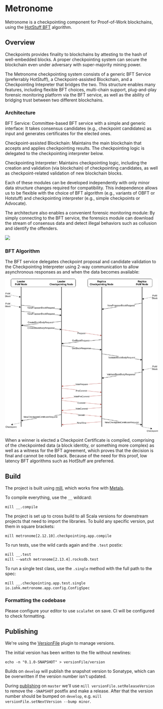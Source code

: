 # Metronome

Metronome is a checkpointing component for Proof-of-Work blockchains, using the [HotStuff BFT](https://arxiv.org/pdf/1803.05069.pdf) algorithm.

## Overview
Checkpoints provides finality to blockchains by attesting to the hash of well-embedded blocks. A proper checkpointing system can secure the blockchain even under adversary with super-majority mining power.

The Metronome checkpointing system consists of a generic BFT Service (preferrably HotStuff), a Checkpoint-assisted Blockchain, and a Checkpointing Intepreter that bridges the two. This structure enables many features, including flexible BFT choices, multi-chain support, plug-and-play forensic monitoring platform via the BFT service, as well as the ability of bridging trust between two different blockchains.

### Architecture

BFT Service: Committee-based BFT service with a simple and generic interface: It takes consensus candidates (e.g., checkpoint candidates) as input and generates certificates for the elected ones.

Checkpoint-assisted Blockchain: Maintains the main blockchain that accepts and applies checkpointing results. The checkpointing logic is delegated to the checkpointing interpreter below.

Checkpointing Interpreter: Maintains checkpointing logic, including the creation and validation (via blockchain) of checkpointing candidates, as well as checkpoint-related validation of new blockchain blocks.

Each of these modules can be developed independently with only minor data structure changes required for compatibility. This independence allows us to be flexible with the choice of BFT algorithm (e.g., variants of OBFT or Hotstuff) and checkpointing interpreter (e.g., simple checkpoints or Advocate).

The architecture also enables a convenient forensic monitoring module: By simply connecting to the BFT service, the forensics module can download the stream of consensus data and detect illegal behaviors such as collusion and identify the offenders.

![](docs/architecture.png)

### BFT Algorithm

The BFT service delegates checkpoint proposal and candidate validation to the Checkpointing Interpreter using 2-way communication to allow asynchronous responses as and when the data becomes available:

![](docs/master-based.png)

When a winner is elected a Checkpoint Certificate is compiled, comprising of the checkpointed data (a block identity, or something more complex) as well as a witness for the BFT agreement, which proves that the decision is final and cannot be rolled back. Because of the need for this proof, low latency BFT algorithms such as HotStuff are preferred.


## Build

The project is built using [mill](https://github.com/com-lihaoyi/mill), which works fine with [Metals](https://scalameta.org/metals/docs/build-tools/mill.html).

To compile everything, use the `__` wildcard:

```console
mill __.compile
```

The project is set up to cross build to all Scala versions for downstream projects that need to import the libraries. To build any specific version, put them in square brackets:

```console
mill metronome[2.12.10].checkpointing.app.compile
```

To run tests, use the wild cards again and the `.test` postix:

```console
mill __.test
mill --watch metronome[2.13.4].rocksdb.test
```

To run a single test class, use the `.single` method with the full path to the spec:

```console
mill __.checkpointing.app.test.single io.iohk.metronome.app.config.ConfigSpec
```

### Formatting the codebase

Please configure your editor to use `scalafmt` on save. CI will be configured to check formatting.


## Publishing

We're using the [VersionFile](https://com-lihaoyi.github.io/mill/page/contrib-modules.html#version-file) plugin to manage versions.

The initial version has been written to the file without newlines:
```console
echo -n "0.1.0-SNAPSHOT" > versionFile/version
```

Builds on `develop` will publish the snapshot version to Sonatype, which can be overwritten if the version number isn't updated.

During [publishing](https://com-lihaoyi.github.io/mill/page/common-project-layouts.html#publishing) on `master` we'll use `mill versionFile.setReleaseVersion` to remove the `-SNAPSHOT` postfix and make a release. After that the version number should be bumped on `develop`, e.g. `mill versionFile.setNextVersion --bump minor`.
